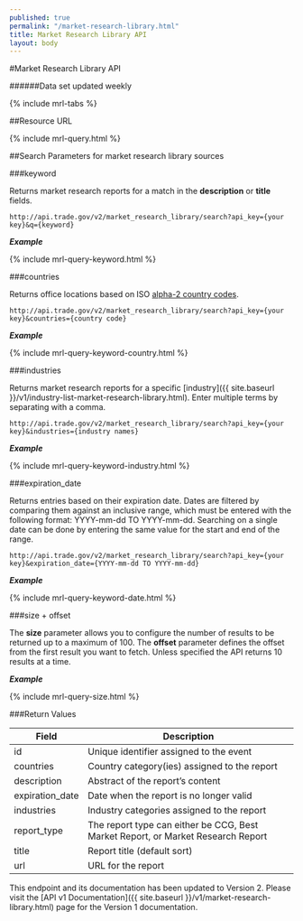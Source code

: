 ```yaml
---
published: true
permalink: "/market-research-library.html"
title: Market Research Library API
layout: body
---
```


#Market Research Library API 

######Data set updated weekly

{% include mrl-tabs %}

##Resource URL

{% include mrl-query.html %}

##Search Parameters for market research library sources

###keyword

Returns market research reports for a match in the **description** or **title** fields.

    http://api.trade.gov/v2/market_research_library/search?api_key={your key}&q={keyword}

**_Example_**

{% include mrl-query-keyword.html %}

<!---    
**_Example_**

[http://api.trade.gov/v2/market_research_library/search?q=modernization](http://api.trade.gov/v2/market_research_library/search?q=modernization)
-->

###countries

Returns office locations based on ISO [alpha-2 country codes](http://www.iso.org/iso/home/standards/country_codes/country_names_and_code_elements.htm).

    http://api.trade.gov/v2/market_research_library/search?api_key={your key}&countries={country code}
    
**_Example_**

{% include mrl-query-keyword-country.html %}

<!---    

**_Example_**

[http://api.trade.gov/v2/market_research_library/search?countries=MX](http://api.trade.gov/v2/market_research_library/search?countries=MX)

-->

###industries

Returns market research reports for a specific [industry]({{ site.baseurl }}/v1/industry-list-market-research-library.html).  Enter multiple terms by separating with a comma.

    http://api.trade.gov/v2/market_research_library/search?api_key={your key}&industries={industry names}

**_Example_**

{% include mrl-query-keyword-industry.html %}

<!---    
**_Example_**

[http://api.trade.gov/v2/market_research_library/search?industries=agribusiness,energy & mining](http://api.trade.gov/v2/market_research_library/search?industries=agribusiness,energy & mining)
-->

###expiration_date

Returns entries based on their expiration date.  Dates are filtered by comparing them against an inclusive range, which must be entered with the following format:  YYYY-mm-dd TO YYYY-mm-dd.  Searching on a single date can be done by entering the same value for the start and end of the range.


    http://api.trade.gov/v2/market_research_library/search?api_key={your key}&expiration_date={YYYY-mm-dd TO YYYY-mm-dd}

**_Example_**

{% include mrl-query-keyword-date.html %}

<!---    
**_Example_**

[http://api.trade.gov/v2/market_research_library/search?expiration_date=2015-03-25 TO 2015-12-31](http://api.trade.gov/v2/market_research_library/search?expiration_date=2015-03-25 TO 2015-12-31)
-->

###size + offset

The **size** parameter allows you to configure the number of results to be returned up to a maximum of 100. The **offset** parameter defines the offset from the first result you want to fetch. Unless specified the API returns 10 results at a time.

**_Example_**

{% include mrl-query-size.html %}

<!---    
**_Example_**

[http://api.trade.gov/v2/market_research_library/search?country=BR&size=1&offset=1](http://api.trade.gov/v2/market_research_library/search?country=CA&size=1&offset=1)
-->

###Return Values

| Field           | Description                                                     |
| --------------- | --------------------------------------------------------------- |
| id              | Unique identifier assigned to the event                         |
| countries       | Country category(ies) assigned to the report                    |
| description     | Abstract of the report’s content                                |
| expiration_date | Date when the report is no longer valid                         |
| industries        | Industry categories assigned to the report                        |
| report_type     | The report type can either be CCG, Best Market Report, or Market Research Report|
| title           | Report title  (default sort)                                    |
| url             | URL for the report                                              |


This endpoint and its documentation has been updated to Version 2. Please visit the [API v1 Documentation]({{ site.baseurl }}/v1/market-research-library.html) page for the Version 1 documentation.